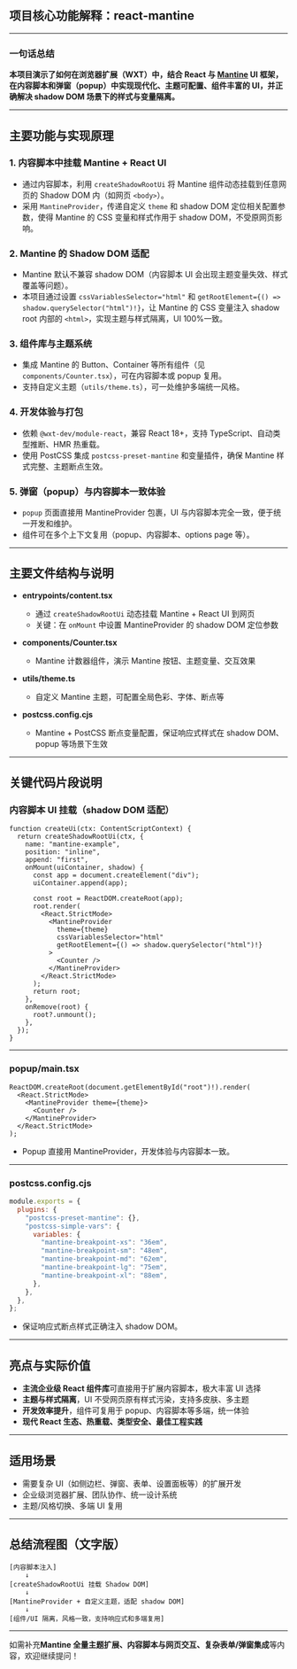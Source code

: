 ## 项目核心功能解释：react-mantine

---

### 一句话总结

**本项目演示了如何在浏览器扩展（WXT）中，结合 React 与 [Mantine](https://mantine.dev) UI 框架，在内容脚本和弹窗（popup）中实现现代化、主题可配置、组件丰富的 UI，并正确解决 shadow DOM 场景下的样式与变量隔离。**

---

## 主要功能与实现原理

### 1. 内容脚本中挂载 Mantine + React UI

- 通过内容脚本，利用 `createShadowRootUi` 将 Mantine 组件动态挂载到任意网页的 Shadow DOM 内（如网页 `<body>`）。
- 采用 `MantineProvider`，传递自定义 `theme` 和 shadow DOM 定位相关配置参数，使得 Mantine 的 CSS 变量和样式作用于 shadow DOM，不受原网页影响。

### 2. Mantine 的 Shadow DOM 适配

- Mantine 默认不兼容 shadow DOM（内容脚本 UI 会出现主题变量失效、样式覆盖等问题）。
- 本项目通过设置 `cssVariablesSelector="html"` 和 `getRootElement={() => shadow.querySelector("html")!}`，让 Mantine 的 CSS 变量注入 shadow root 内部的 `<html>`，实现主题与样式隔离，UI 100%一致。

### 3. 组件库与主题系统

- 集成 Mantine 的 Button、Container 等所有组件（见 `components/Counter.tsx`），可在内容脚本或 popup 复用。
- 支持自定义主题（`utils/theme.ts`），可一处维护多端统一风格。

### 4. 开发体验与打包

- 依赖 `@wxt-dev/module-react`，兼容 React 18+，支持 TypeScript、自动类型推断、HMR 热重载。
- 使用 PostCSS 集成 `postcss-preset-mantine` 和变量插件，确保 Mantine 样式完整、主题断点生效。

### 5. 弹窗（popup）与内容脚本一致体验

- `popup` 页面直接用 MantineProvider 包裹，UI 与内容脚本完全一致，便于统一开发和维护。
- 组件可在多个上下文复用（popup、内容脚本、options page 等）。

---

## 主要文件结构与说明

- **entrypoints/content.tsx**

  - 通过 `createShadowRootUi` 动态挂载 Mantine + React UI 到网页
  - 关键：在 `onMount` 中设置 MantineProvider 的 shadow DOM 定位参数

- **components/Counter.tsx**

  - Mantine 计数器组件，演示 Mantine 按钮、主题变量、交互效果

- **utils/theme.ts**

  - 自定义 Mantine 主题，可配置全局色彩、字体、断点等

- **postcss.config.cjs**
  - Mantine + PostCSS 断点变量配置，保证响应式样式在 shadow DOM、popup 等场景下生效

---

## 关键代码片段说明

### 内容脚本 UI 挂载（shadow DOM 适配）

```tsx
function createUi(ctx: ContentScriptContext) {
  return createShadowRootUi(ctx, {
    name: "mantine-example",
    position: "inline",
    append: "first",
    onMount(uiContainer, shadow) {
      const app = document.createElement("div");
      uiContainer.append(app);

      const root = ReactDOM.createRoot(app);
      root.render(
        <React.StrictMode>
          <MantineProvider
            theme={theme}
            cssVariablesSelector="html"
            getRootElement={() => shadow.querySelector("html")!}
          >
            <Counter />
          </MantineProvider>
        </React.StrictMode>
      );
      return root;
    },
    onRemove(root) {
      root?.unmount();
    },
  });
}
```

---

### popup/main.tsx

```tsx
ReactDOM.createRoot(document.getElementById("root")!).render(
  <React.StrictMode>
    <MantineProvider theme={theme}>
      <Counter />
    </MantineProvider>
  </React.StrictMode>
);
```

- Popup 直接用 MantineProvider，开发体验与内容脚本一致。

---

### postcss.config.cjs

```js
module.exports = {
  plugins: {
    "postcss-preset-mantine": {},
    "postcss-simple-vars": {
      variables: {
        "mantine-breakpoint-xs": "36em",
        "mantine-breakpoint-sm": "48em",
        "mantine-breakpoint-md": "62em",
        "mantine-breakpoint-lg": "75em",
        "mantine-breakpoint-xl": "88em",
      },
    },
  },
};
```

- 保证响应式断点样式正确注入 shadow DOM。

---

## 亮点与实际价值

- **主流企业级 React 组件库**可直接用于扩展内容脚本，极大丰富 UI 选择
- **主题与样式隔离**，UI 不受网页原有样式污染，支持多皮肤、多主题
- **开发效率提升**，组件可复用于 popup、内容脚本等多端，统一体验
- **现代 React 生态、热重载、类型安全、最佳工程实践**

---

## 适用场景

- 需要复杂 UI（如侧边栏、弹窗、表单、设置面板等）的扩展开发
- 企业级浏览器扩展、团队协作、统一设计系统
- 主题/风格切换、多端 UI 复用

---

## 总结流程图（文字版）

```
[内容脚本注入]
    ↓
[createShadowRootUi 挂载 Shadow DOM]
    ↓
[MantineProvider + 自定义主题，适配 shadow DOM]
    ↓
[组件/UI 隔离，风格一致，支持响应式和多端复用]
```

---

如需补充**Mantine 全量主题扩展、内容脚本与网页交互、复杂表单/弹窗集成**等内容，欢迎继续提问！
